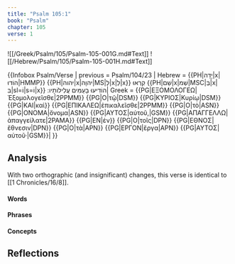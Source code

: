 ```yaml
---
title: "Psalm 105:1"
book: "Psalm"
chapter: 105
verse: 1
---
```

![[/Greek/Psalm/105/Psalm-105-001G.md#Text]]
![[/Hebrew/Psalm/105/Psalm-105-001H.md#Text]]

{{Infobox Psalm/Verse |
  previous = Psalm/104/23 |
  Hebrew = {{PH|יָדָה|x|הוֹדוּ|HMMP}} {{PH|יהוה|x|יהוָה|MS|לְ|x|לַ|x}}
קִרְאוּ
{{PH|שֵׁם|x|שְׁמ|MSC|בְּ|x|בִּ|sl=וֹ|s=וֹ|x}}
הוֹדִיעוּ
בָעַמִּים
עֲלִילוֹתָיו
׃|
  Greek = {{PG|ΕΞΟΜΟΛΟΓΕΩ|Ἐξομολογεῖσθε|2PPMM}} {{PG|Ο|τῷ|DSM}} {{PG|ΚΥΡΙΟΣ|Κυρίῳ|DSM}} {{PG|ΚΑΙ|καὶ}} {{PG|ΕΠΙΚΑΛΕΩ|ἐπικαλεῖσθε|2PPMM}} {{PG|Ο|τὸ|ASN}} {{PG|ΟΝΟΜΑ|ὄνομα|ASN}} {{PG|ΑΥΤΟΣ|αὐτοῦ,|GSM}} {{PG|ΑΠΑΓΓΕΛΛΩ|ἀπαγγείλατε|2PAMA}} {{PG|ΕΝ|ἐν}} {{PG|Ο|τοῖς|DPN}} {{PG|ΕΘΝΟΣ|ἔθνεσιν|DPN}} {{PG|Ο|τὰ|APN}} {{PG|ΕΡΓΟΝ|ἔργα|APN}} {{PG|ΑΥΤΟΣ|αὐτοῦ·|GSM}}|
}}

## Analysis

With two orthographic (and insignificant) changes, this verse is identical to [[1 Chronicles/16/8]].

#### Words

#### Phrases

#### Concepts

## Reflections
